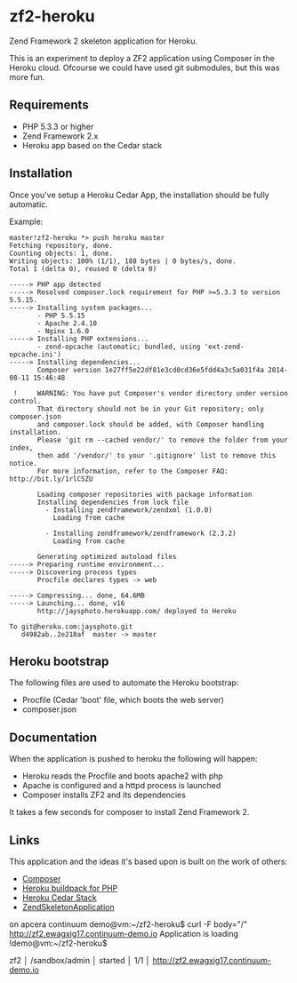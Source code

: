 zf2-heroku
==========

Zend Framework 2 skeleton application for Heroku.

This is an experiment to deploy a ZF2 application using Composer in the 
Heroku cloud. Ofcourse we could have used git submodules, but this was more fun.

Requirements
------------

* PHP 5.3.3 or higher
* Zend Framework 2.x
* Heroku app based on the Cedar stack

Installation
------------

Once you've setup a Heroku Cedar App, the installation should be fully
automatic.

Example:

    master!zf2-heroku *> push heroku master
    Fetching repository, done.
    Counting objects: 1, done.
    Writing objects: 100% (1/1), 188 bytes | 0 bytes/s, done.
    Total 1 (delta 0), reused 0 (delta 0)
    
    -----> PHP app detected
    -----> Resolved composer.lock requirement for PHP >=5.3.3 to version 5.5.15.
    -----> Installing system packages...
           - PHP 5.5.15
           - Apache 2.4.10
           - Nginx 1.6.0
    -----> Installing PHP extensions...
           - zend-opcache (automatic; bundled, using 'ext-zend-opcache.ini')
    -----> Installing dependencies...
           Composer version 1e27ff5e22df81e3cd0cd36e5fdd4a3c5a031f4a 2014-08-11 15:46:48
    
     !     WARNING: You have put Composer's vendor directory under version control.
           That directory should not be in your Git repository; only composer.json
           and composer.lock should be added, with Composer handling installation.
           Please 'git rm --cached vendor/' to remove the folder from your index,
           then add '/vendor/' to your '.gitignore' list to remove this notice.
           For more information, refer to the Composer FAQ: http://bit.ly/1rlCSZU
    
           Loading composer repositories with package information
           Installing dependencies from lock file
             - Installing zendframework/zendxml (1.0.0)
               Loading from cache
           
             - Installing zendframework/zendframework (2.3.2)
               Loading from cache
           
           Generating optimized autoload files
    -----> Preparing runtime environment...
    -----> Discovering process types
           Procfile declares types -> web
    
    -----> Compressing... done, 64.6MB
    -----> Launching... done, v16
           http://jaysphoto.herokuapp.com/ deployed to Heroku
    
    To git@heroku.com:jaysphoto.git
       d4982ab..2e218af  master -> master

Heroku bootstrap
----------------

The following files are used to automate the Heroku bootstrap:

* Procfile (Cedar 'boot' file, which boots the web server)
* composer.json

Documentation
-------------

When the application is pushed to heroku the following will happen:
* Heroku reads the Procfile and boots apache2 with php
* Apache is configured and a httpd process is launched
* Composer installs ZF2 and its dependencies

It takes a few seconds for composer to install Zend Framework 2.

Links
-----

This application and the ideas it's based upon is built on the work of others:

* [Composer](http://getcomposer.org/)
* [Heroku buildpack for PHP](https://github.com/heroku/heroku-buildpack-php)
* [Heroku Cedar Stack](https://devcenter.heroku.com/articles/cedar)
* [ZendSkeletonApplication](https://github.com/zendframework/ZendSkeletonApplication)



on apcera continuum
demo@vm:~/zf2-heroku$  curl -F body="/" http://zf2.ewagxig17.continuum-demo.io
Application is loading !demo@vm:~/zf2-heroku$

zf2                │ /sandbox/admin │ started │ 1/1       │ http://zf2.ewagxig17.continuum-demo.io
